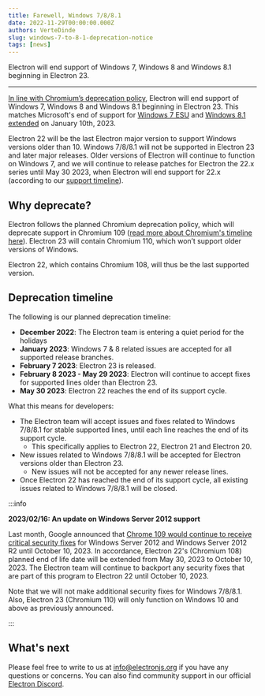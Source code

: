 ```yaml
---
title: Farewell, Windows 7/8/8.1
date: 2022-11-29T00:00:00.000Z
authors: VerteDinde
slug: windows-7-to-8-1-deprecation-notice
tags: [news]
---
```


Electron will end support of Windows 7, Windows 8 and Windows 8.1 beginning in Electron 23.

---

[In line with Chromium’s deprecation policy](https://support.google.com/chrome/thread/185534985/sunsetting-support-for-windows-7-8-8-1-in-early-2023?hl=en), Electron will end support of Windows 7, Windows 8 and Windows 8.1 beginning in Electron 23. This matches Microsoft's end of support for [Windows 7 ESU](https://docs.microsoft.com/en-US/lifecycle/faq/extended-security-updates) and [Windows 8.1 extended](https://support.microsoft.com/en-us/windows/windows-8-1-support-will-end-on-january-10-2023-3cfd4cde-f611-496a-8057-923fba401e93) on January 10th, 2023.

Electron 22 will be the last Electron major version to support Windows versions older than 10. Windows 7/8/8.1 will not be supported in Electron 23 and later major releases. Older versions of Electron will continue to function on Windows 7, and we will continue to release patches for Electron the 22.x series until May 30 2023, when Electron will end support for 22.x (according to our [support timeline](https://www.electronjs.org/docs/latest/tutorial/electron-timelines)).

## Why deprecate?

Electron follows the planned Chromium deprecation policy, which will deprecate support in Chromium 109 ([read more about Chromium's timeline here](https://support.google.com/chrome/thread/185534985/sunsetting-support-for-windows-7-8-8-1-in-early-2023?hl=en)). Electron 23 will contain Chromium 110, which won’t support older versions of Windows.

Electron 22, which contains Chromium 108, will thus be the last supported version.

## Deprecation timeline

The following is our planned deprecation timeline:

- **December 2022**: The Electron team is entering a quiet period for the holidays
- **January 2023**: Windows 7 & 8 related issues are accepted for all supported release branches.
- **February 7 2023**: Electron 23 is released.
- **February 8 2023 - May 29 2023**: Electron will continue to accept fixes for supported lines older than Electron 23.
- **May 30 2023**: Electron 22 reaches the end of its support cycle.

What this means for developers:

- The Electron team will accept issues and fixes related to Windows 7/8/8.1 for stable supported lines, until each line reaches the end of its support cycle.
  - This specifically applies to Electron 22, Electron 21 and Electron 20.
- New issues related to Windows 7/8/8.1 will be accepted for Electron versions older than Electron 23.
  - New issues will not be accepted for any newer release lines.
- Once Electron 22 has reached the end of its support cycle, all existing issues related to Windows 7/8/8.1 will be closed.

:::info

**2023/02/16: An update on Windows Server 2012 support**

Last month, Google announced that
[Chrome 109 would continue to receive critical security fixes](https://support.google.com/chrome/a/thread/185534987) for
Windows Server 2012 and Windows Server 2012 R2 until October 10, 2023.
In accordance, Electron 22's (Chromium 108) planned end of life date will be extended from May 30, 2023 to October 10, 2023. The Electron team will continue to backport any security fixes that are part of this program to Electron 22 until October 10, 2023.

Note that we will not make additional security fixes for Windows 7/8/8.1.
Also, Electron 23 (Chromium 110) will only function on Windows 10 and above as
previously announced.

:::

## What's next

Please feel free to write to us at info@electronjs.org if you have any questions or concerns. You can also find community support in our official [Electron Discord](https://discord.gg/electronjs).
